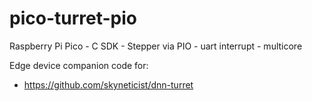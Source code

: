 # pico-turret-pio
Raspberry Pi Pico - C SDK - Stepper via PIO - uart interrupt - multicore

Edge device companion code for:

  - https://github.com/skyneticist/dnn-turret
